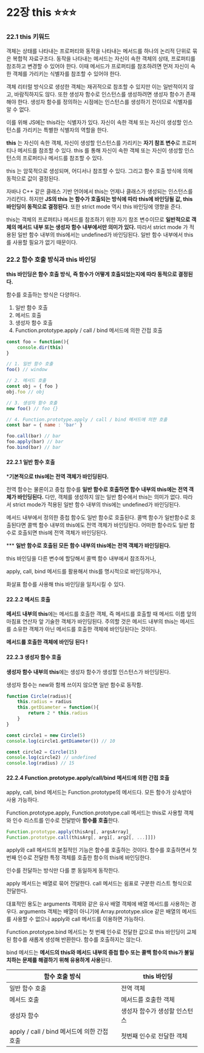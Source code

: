 # 22장 this ⭐⭐⭐

### 22.1 this 키워드

객체는 상태를 나타내는 프로퍼티와 동작을 나타내는 메서드를 하나의 논리적 단위로 묶은 복합적 자료구조다. 동작을 나타내는 메서드는 자신이 속한 객체의 상태, 프로퍼티를 참조하고 변경할 수 있어야 한다. 이때 메서드가 프로퍼티를 참조하려면 먼저 자신이 속한 객체를 가리키는 식별자를 참조할 수 있어야 한다.

객체 리터럴 방식으로 생성한 객체는 재귀적으로 참조할 수 있지만 이는 일반적이지 않고, 바람직하지도 않다. 또한 생성자 함수로 인스턴스를 생성하려면 생성자 함수가 존재해야 한다. 생성자 함수를 정의하는 시점에는 인스턴스를 생성하기 전이므로 식별자를 알 수 없다.

이를 위해 JS에는 this라는 식별자가 있다. 자신이 속한 객체 또는 자신이 생성할 인스턴스를 가리키는 특별한 식별자의 역할을 한다.

**this** 는 자신이 속한 객체, 자신이 생성할 인스턴스를 가리키는 **자기 참조 변수**로 프로퍼티나 메서드를 참조할 수 있다. this 를 통해 자신이 속한 객체 또는 자신이 생성할 인스턴스의 프로퍼티나 메서드를 참조할 수 있다.

this 는 암묵적으로 생성되며, 어디서나 참조할 수 있다. 그리고 함수 호출 방식에 의해 동적으로 값이 결정된다.

자바나 C++ 같은 클래스 기반 언어에서 this는 언제나 클래스가 생성되는 인스턴스를 가리킨다. 하지만 **JS의 this 는 함수가 호출되는 방식에 따라 this에 바인딩될 값, this 바인딩이 동적으로 결정된다**. 또한 strict mode 역시 this 바인딩에 영향을 준다.

this는 객체의 프로퍼티나 메서드를 참조하기 위한 자기 참조 변수이므로 **일반적으로 객체의 메서드 내부 또는 생성자 함수 내부에서만 의미가 있다.** 따라서 strict mode 가 적용된 일반 함수 내부의 this에서는 undefined가 바인딩된다. 일반 함수 내부에서 this를 사용할 필요가 없기 때문이다.



### 22.2 함수 호출 방식과 this 바인딩

**this 바인딩은 함수 호출 방식, 즉 함수가 어떻게 호출되었는지에 따라 동적으로 결정된다.**

함수를 호출하는 방식은 다양하다.

1. 일반 함수 호출
2. 메서드 호출
3. 생성자 함수 호출
4. Function.prototype.apply / call / bind 메서드에 의한 간접 호출

```jsx
const foo = function(){
	console.dir(this)
}

// 1. 일반 함수 호출
foo() // window

// 2. 메서드 호출
const obj = { foo }
obj.foo // obj

// 3. 생성자 함수 호출
new foo() // foo {}

// 4. Function.prototype.apply / call / bind 메서드에 의한 호출
const bar = { name : 'bar' }

foo.call(bar) // bar
foo.apply(bar) // bar
foo.bind(bar) // bar
```

#### 22.2.1 일반 함수 호출

\***기본적으로 this에는 전역 객체가 바인딩된다.**

전역 함수는 물론이고 중첩 함수를 **일반 함수로 호출하면 함수 내부의 this에는 전역 객체가 바인딩된다.** 다만, 객체를 생성하지 않는 일반 함수에서 this는 의미가 없다. 따라서 strict mode가 적용된 일반 함수 내부의 this에는 undefined가 바인딩된다.

메서드 내부에서 정의한 중첩 함수도 일반 함수로 호출된다. 콜백 함수가 일반함수로 호출된다면 콜백 함수 내부의 this에도 전역 객체가 바인딩된다. 어떠한 함수라도 일반 함수로 호출되면 this에 전역 객체가 바인딩된다.

\*\*\* **일반 함수로 호출된 모든 함수 내부의 this에는 전역 객체가 바인딩된다.**

this 바인딩을 다른 변수에 할당해서 콜백 함수 내부에서 참조하거나,

apply, call, bind 메서드를 활용해서 this를 명시적으로 바인딩하거나,

화살표 함수를 사용해 this 바인딩을 일치시킬 수 있다.

#### 22.2.2 메서드 호출

**메서드 내부의 this**에는 메서드를 호출한 객체, 즉 메서드를 호출할 때 메서드 이름 앞의 마침표 연산자 앞 기술한 객체가 바인딩된다. 주의할 것은 메서드 내부의 this는 메서드를 소유한 객체가 아닌 메서드를 호출한 객체에 바인딩된다는 것이다.

**메서드를 호출한 객체에 바인딩 된다 !**

#### 22.2.3 생성자 함수 호출

**생성자 함수 내부의 this**에는 생성자 함수가 생성할 인스턴스가 바인딩된다.

생성자 함수는 new와 함께 쓰이지 않으면 일반 함수로 동작함.

```jsx
function Circle(radius){
	this.radius = radius
	this.getDiameter = function(){
		return 2 * this.radius
	}
}

const circle1 = new Circle(5)
console.log(circle1.getDiameter()) // 10

const circle2 = Circle(15)
console.log(circle2) // undefined
console.log(radius) // 15
```

#### 22.2.4 Function.prototype.apply/call/bind 메서드에 의한 간접 호출

apply, call, bind 메서드는 Function.prototype의 메서드다. 모든 함수가 상속받아 사용 가능하다.

Function.prototype.apply, Function.prototype.call 메서드는 this로 사용할 객체와 인수 리스트를 인수로 전달받아 **함수를 호출**한다.

```jsx
Function.prototype.apply(thisArg[, argsArray]_
Function.prototype.call(thisArg[, arg1[, arg2[, ...]]])
```

apply와 call 메서드의 본질적인 기능은 함수를 호출하는 것이다. 함수를 호출하면서 첫 번째 인수로 전달한 특정 객체를 호출한 함수의 this에 바인딩한다.

인수를 전달하는 방식만 다를 뿐 동일하게 동작한다.

apply 메서드는 배열로 묶어 전달한다. call 메서드는 쉼표로 구분한 리스트 형식으로 전달한다.

대표적인 용도는 arguments 객체와 같은 유사 배열 객체에 배열 메서드를 사용하는 경우다. arguments 객체는 배열이 아니기에 Array.prototype.slice 같은 배열의 메서드를 사용할 수 없으나 apply와 call 메서드를 이용하면 가능하다.

Function.prototype.bind 메서드는 첫 번째 인수로 전달한 값으로 this 바인딩이 교체된 함수를 새롭게 생성해 반환한다. 함수를 호출하지는 않는다.

bind 메서드는 **메서드의 this와 메서드 내부의 중첩 합수 또는 콜백 함수의 this가 불일치하는 문제를 해결하기 위해 유용하게 사용**된다.

| 함수 호출 방식                          | this 바인딩         |
| --------------------------------- | ---------------- |
| 일반 함수 호출                          | 전역 객체            |
| 메서드 호출                            | 메서드를 호출한 객체      |
| 생성자 함수                            | 생성자 함수가 생성할 인스턴스 |
| apply / call / bind 메서드에 의한 간접 호출 | 첫번째 인수로 전달한 객체   |
